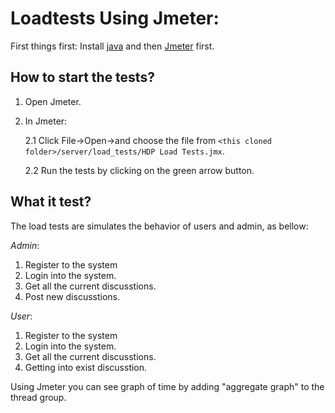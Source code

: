 # Loadtests Using Jmeter:

First things first:
    Install [java](https://java.com/en/download/) and then [Jmeter](https://jmeter.apache.org/download_jmeter.cgi) first.

## How to start the tests?
1. Open Jmeter.
2. In Jmeter:
    
    2.1 Click File->Open->and choose the file from `<this cloned folder>/server/load_tests/HDP Load Tests.jmx`.
    
    2.2 Run the tests by clicking on the green arrow button. 

## What it test?
The load tests are simulates the behavior of users and admin, as bellow:

*Admin*:
1. Register to the system
2. Login into the system.
3. Get all the current discusstions.
4. Post new discusstions.

*User*:
1. Register to the system
2. Login into the system.
3. Get all the current discusstions.
4. Getting into exist discusstion.

Using Jmeter you can see graph of time by adding "aggregate graph" to the thread group.